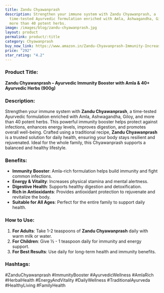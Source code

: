 ```yaml
---
title: Zandu Chyawanprash
description: Strengthen your immune system with Zandu Chyawanprash, a
  time-tested Ayurvedic formulation enriched with Amla, Ashwagandha, Giloy, and
  more than 40 potent herbs.
image: /images/blog/zandu-chyawanprash.jpg
layout: product
permalink: product/:title
category: Chyawanprash
buy_now_link: https://www.amazon.in/Zandu-Chyavanprash-Immunity-Increases-Strength/dp/B08WKBCHL1/ref=sr_1_12?crid=1A6EBHCVM05PF&tag=ayushmonk-21
price: "292"
star_rating: "4.2"
---
```

### Product Title:
**Zandu Chyawanprash – Ayurvedic Immunity Booster with Amla & 40+ Ayurvedic Herbs (900g)**

### Description:
Strengthen your immune system with **Zandu Chyawanprash**, a time-tested Ayurvedic formulation enriched with Amla, Ashwagandha, Giloy, and more than 40 potent herbs. This powerful immunity booster helps protect against infections, enhances energy levels, improves digestion, and promotes overall well-being. Crafted using a traditional recipe, **Zandu Chyawanprash** is a trusted solution for daily health, ensuring your body stays resilient and rejuvenated. Ideal for the whole family, this Chyawanprash supports a balanced and healthy lifestyle.

### Benefits:
- **Immunity Booster**: Amla-rich formulation helps build immunity and fight common infections.
- **Energy & Vitality**: Increases physical stamina and mental alertness.
- **Digestive Health**: Supports healthy digestion and detoxification.
- **Rich in Antioxidants**: Provides antioxidant protection to rejuvenate and revitalize the body.
- **Suitable for All Ages**: Perfect for the entire family to support daily health.

### How to Use:
1. **For Adults**: Take 1-2 teaspoons of **Zandu Chyawanprash** daily with warm milk or water.
2. **For Children**: Give ½ - 1 teaspoon daily for immunity and energy support.
3. **For Best Results**: Use daily for long-term health and immunity benefits.

### Hashtags:
#ZanduChyawanprash #ImmunityBooster #AyurvedicWellness #AmlaRich #HerbalHealth #EnergyAndVitality #DailyWellness #TraditionalAyurveda #HealthyLiving #FamilyHealth
